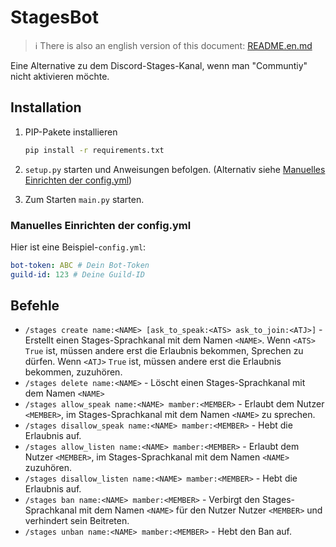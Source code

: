 # StagesBot

> :information_source: There is also an english version of this document: [README.en.md](README.en.md)

Eine Alternative zu dem Discord-Stages-Kanal, wenn man "Communtiy" nicht aktivieren möchte.

## Installation

1. PIP-Pakete installieren

   ```bash
   pip install -r requirements.txt
   ```

2. `setup.py` starten und Anweisungen befolgen. (Alternativ siehe [Manuelles Einrichten der config.yml](#manuelles-einrichten-der-configyml))
3. Zum Starten `main.py` starten.

### Manuelles Einrichten der config.yml

Hier ist eine Beispiel-`config.yml`:

```yaml
bot-token: ABC # Dein Bot-Token
guild-id: 123 # Deine Guild-ID
```

## Befehle

- `/stages create name:<NAME> [ask_to_speak:<ATS> ask_to_join:<ATJ>]` - Erstellt einen Stages-Sprachkanal mit dem Namen `<NAME>`. Wenn `<ATS>` ``True`` ist, müssen andere erst die Erlaubnis bekommen, Sprechen zu dürfen. Wenn `<ATJ>` ``True`` ist, müssen andere erst die Erlaubnis bekommen, zuzuhören.
- `/stages delete name:<NAME>` - Löscht einen Stages-Sprachkanal mit dem Namen `<NAME>`
- `/stages allow_speak name:<NAME> mamber:<MEMBER>` - Erlaubt dem Nutzer `<MEMBER>`, im Stages-Sprachkanal mit dem Namen `<NAME>` zu sprechen.
- `/stages disallow_speak name:<NAME> mamber:<MEMBER>` - Hebt die Erlaubnis auf.
- `/stages allow_listen name:<NAME> mamber:<MEMBER>` - Erlaubt dem Nutzer `<MEMBER>`, im Stages-Sprachkanal mit dem Namen `<NAME>` zuzuhören.
- `/stages disallow_listen name:<NAME> mamber:<MEMBER>` - Hebt die Erlaubnis auf.
- `/stages ban name:<NAME> mamber:<MEMBER>` - Verbirgt den Stages-Sprachkanal mit dem Namen `<NAME>` für den Nutzer Nutzer `<MEMBER>` und verhindert sein Beitreten.
- `/stages unban name:<NAME> mamber:<MEMBER>` - Hebt den Ban auf.
